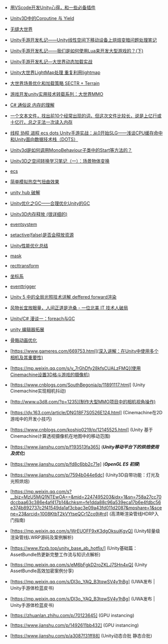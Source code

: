 * [用VScode开发Unity心得，和一些必备插件](https://blog.csdn.net/qq_36848370/article/details/89488257)
* [Unity3D中的Coroutine 与 Yield](https://blog.csdn.net/wonengxing/article/details/43267785)
* [无缝大世界](https://www.jianshu.com/p/abfab0e6f2fc)
* [Unity手游开发札记——Unity线性空间下移动设备上烘焙变暗问题处理笔记](https://www.jianshu.com/p/cb433c9d4d99)
* [Unity手游开发札记——我们是如何使用Lua来开发大型游戏的？(下)](https://www.jianshu.com/p/9f0df2f8f979)
* [Unity手游开发札记—大世界动态加载实战](https://blog.uwa4d.com/archives/1919.html)
* [Unity大世界LightMap处理 重复利用lightmap](https://zhuanlan.zhihu.com/p/110325477)
* [大世界场景优化和加载策略 SECTR + Terrain](https://blog.uwa4d.com/archives/TechSharing_120.html)
* [游戏开发unity实用技术转载系列：大世界MMO](https://blog.csdn.net/qq1090504117/article/details/106271497/)
* [C# 通俗说 内存的理解](https://www.cnblogs.com/u3ddjw/p/11065189.html)
* [一个文本文件，找出前10个经常出现的词，但这次文件比较长，说是上亿行或十亿行，总之无法一次读入内存](http://www.mamicode.com/info-detail-1037262.html)
* [线程 协程 进程 ecs dots Unity手游实战：从0开始SLG——浅谈CPU缓存命中和Unity面向数据技术栈（DOTS）](https://mp.weixin.qq.com/s/En7X5QKJ6hDjs2CotIVmhQ)
* [Unity3d是如何调用MonoBehaviour子类中的Start等方法的？](https://www.zhihu.com/question/27752591)
* [Unity3D之空间转换学习笔记（一）：场景物体变换](https://www.cnblogs.com/hammerc/p/4638418.html)
* [ecs](https://www.zhihu.com/question/363824849)
* [简单模拟热空气扭曲效果](http://rainyeve.com/wordpress/?p=428)
* [unity hub 破解](https://www.cnblogs.com/ring1992/p/12889612.html)
* [Unity优化之GC——合理优化Unity的GC](https://www.cnblogs.com/zblade/p/6445578.html)
* [Unity3D内存释放 (很详细的)](https://www.cnblogs.com/dudu580231/p/7160547.html)
* [eventsystem](https://www.cnblogs.com/blueberryzzz/p/12216045.html)
* [setactive(false)是否会释放资源](https://blog.csdn.net/alexander_xfl/article/details/46762817?utm_medium=distribute.pc_relevant.none-task-blog-BlogCommendFromMachineLearnPai2-2.channel_param&depth_1-utm_source=distribute.pc_relevant.none-task-blog-BlogCommendFromMachineLearnPai2-2.channel_param)
* [Unity性能优化总结](https://www.jianshu.com/p/d6da201810a7)
* [mask](https://zhuanlan.zhihu.com/p/28897082)
* [recttransform](https://www.cnblogs.com/zhimalier/p/11633816.html)
* [坐标系](https://www.jianshu.com/p/b5b6ac9ab145)
* [eventtrigger](https://www.cnblogs.com/springword/p/6039639.html)
* [Unity 5 中的全局光照技术详解 deffered forward渲染](https://www.jianshu.com/p/07d902ccfd03)
* [风物长宜放眼量，人间正道是沧桑 - 一位北美 IT 技术人破局](https://www.cnblogs.com/cxuanBlog/p/12356142.html)
* [Unity/C# 漫谈一：foreach与GC](https://zhuanlan.zhihu.com/p/34756508)
* [unity 编辑器拓展](https://github.com/XINCGer/Unity3DTraining/tree/master/UnityEditorExtension)
* [骨骼动画优化](https://github.com/XINCGer/Unity3DTraining/tree/master/UnityEditorExtension)
* [https://www.gameres.com/669753.html](深入讲解：在Unity中使用多个相机及其重要性)
* [https://mp.weixin.qq.com/s/v_7rGhDfy28kfsCUALzFMQ](使用Cinemachine设置3D格斗游戏的摄像机)
* [https://www.cnblogs.com/SouthBegonia/p/11891117.html] (Unity Cinemachine实现相机抖动)
* [http://www.u3d8.com/?p=1235](制作大型MMO项目中的相机视角操作)
* [https://dy.163.com/article/DNG18F7S0526E124.html] (Cinemachine在2D游戏中的开发小技巧)
* [https://www.cnblogs.com/koshio0219/p/12145525.html] (Unity 基于Cinemachine计算透视摄像机在地图中的移动范围)
* [https://www.jianshu.com/p/f193513fa365] (***Unity移动平台下的烘焙使用及优化***)
* [https://www.jianshu.com/p/fd8c6bb2c71e] (***OpenGL ES 初探***)
* [https://www.jianshu.com/p/7594b044e6dc] (Unity3D自带功能：灯光及光照烘焙)
* [https://mp.weixin.qq.com/s?__biz=MzU5MjQ1NTEwOA==&mid=2247495203&idx=1&sn=758a27cc70dccbaa63c386e4af417b14&chksm=fe1dda88c96a539eca17b6e4fdbc56e374b892737c2f41549da1af3cbac3e09a43fd011d2087&mpshare=1&scene=23&srcid=1008KtbT2kVYtseQCr1Zco9i#rd] (高清晰渲染管线HDRP入门指南)

* [https://mp.weixin.qq.com/s/WrEUOFF9xK3dgOksujKgvQ] (Unity轻量级渲染管线LWRP源码及案例解析)
* [https://www.lfzxb.top/unity_base_ab_hotfix/] (Unity基础篇：AssetBundle热更新完整工作流与知识点解析)
* [https://mp.weixin.qq.com/s/eM6bFgkD2roZKLJ7SHn4xQ] (Unity AssetBundle高效加密案例分享)
* [https://mp.weixin.qq.com/s/Dl3o_YAQ_B3tqwSV4y1hBg] (UWA发布 | Unity手游体检蓝皮书)
* [https://mp.weixin.qq.com/s/Dl3o_YAQ_B3tqwSV4y1hBg] (UWA发布 | Unity手游体检蓝皮书)
* [https://zhuanlan.zhihu.com/p/70123645] (GPU instancing)
* [https://www.jianshu.com/p/1492611bb432] (GPU instancing)
* [https://www.jianshu.com/p/a3087f31ff88] (Unity动态合批 静态合批)
